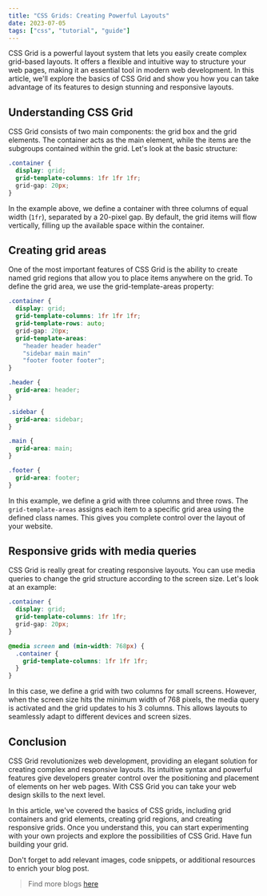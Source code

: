 ```yaml
---
title: "CSS Grids: Creating Powerful Layouts"
date: 2023-07-05
tags: ["css", "tutorial", "guide"]
---
```


CSS Grid is a powerful layout system that lets you easily create complex grid-based layouts. It offers a flexible and intuitive way to structure your web pages, making it an essential tool in modern web development. In this article, we'll explore the basics of CSS Grid and show you how you can take advantage of its features to design stunning and responsive layouts.

## Understanding CSS Grid

CSS Grid consists of two main components: the grid box and the grid elements. The container acts as the main element, while the items are the subgroups contained within the grid. Let's look at the basic structure:

```css
.container {
  display: grid;
  grid-template-columns: 1fr 1fr 1fr;
  grid-gap: 20px;
}
```

In the example above, we define a container with three columns of equal width (`1fr`), separated by a 20-pixel gap. By default, the grid items will flow vertically, filling up the available space within the container.

## Creating grid areas

One of the most important features of CSS Grid is the ability to create named grid regions that allow you to place items anywhere on the grid. To define the grid area, we use the grid-template-areas property:

```css
.container {
  display: grid;
  grid-template-columns: 1fr 1fr 1fr;
  grid-template-rows: auto;
  grid-gap: 20px;
  grid-template-areas:
    "header header header"
    "sidebar main main"
    "footer footer footer";
}

.header {
  grid-area: header;
}

.sidebar {
  grid-area: sidebar;
}

.main {
  grid-area: main;
}

.footer {
  grid-area: footer;
}
```

In this example, we define a grid with three columns and three rows. The `grid-template-areas` assigns each item to a specific grid area using the defined class names. This gives you complete control over the layout of your website.

## Responsive grids with media queries

CSS Grid is really great for creating responsive layouts. You can use media queries to change the grid structure according to the screen size. Let's look at an example:

```css
.container {
  display: grid;
  grid-template-columns: 1fr 1fr;
  grid-gap: 20px;
}

@media screen and (min-width: 768px) {
  .container {
    grid-template-columns: 1fr 1fr 1fr;
  }
}
```

In this case, we define a grid with two columns for small screens. However, when the screen size hits the minimum width of 768 pixels, the media query is activated and the grid updates to his 3 columns. This allows layouts to seamlessly adapt to different devices and screen sizes.

## Conclusion

CSS Grid revolutionizes web development, providing an elegant solution for creating complex and responsive layouts. Its intuitive syntax and powerful features give developers greater control over the positioning and placement of elements on her web pages. With CSS Grid you can take your web design skills to the next level.

In this article, we've covered the basics of CSS grids, including grid containers and grid elements, creating grid regions, and creating responsive grids. Once you understand this, you can start experimenting with your own projects and explore the possibilities of CSS Grid. Have fun building your grid.

Don't forget to add relevant images, code snippets, or additional resources to enrich your blog post.

> Find more blogs [here](https://blog.preetsuthar.me)
